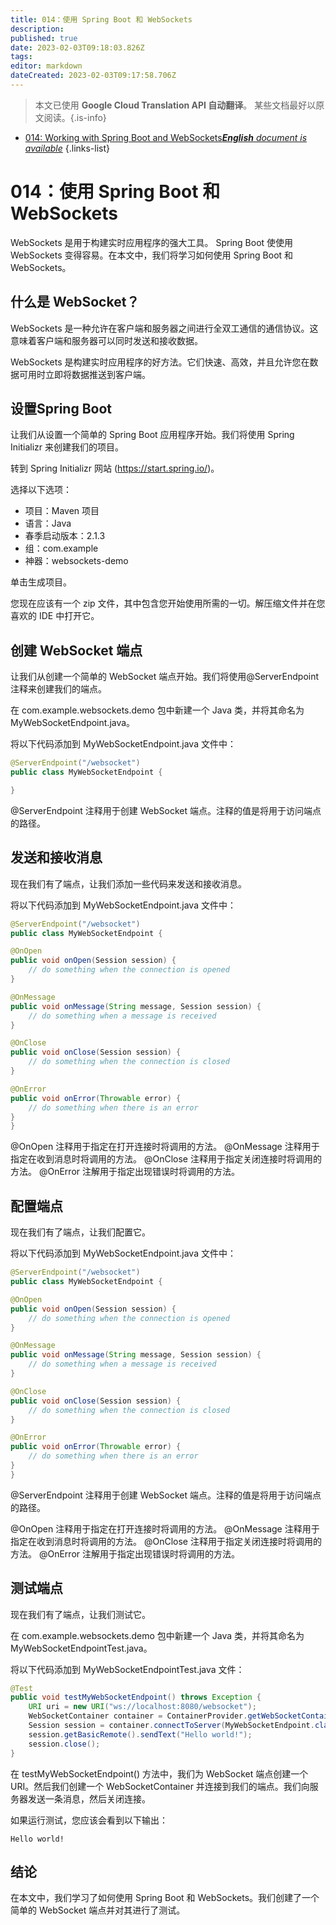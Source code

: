 ```yaml
---
title: 014：使用 Spring Boot 和 WebSockets
description: 
published: true
date: 2023-02-03T09:18:03.826Z
tags: 
editor: markdown
dateCreated: 2023-02-03T09:17:58.706Z
---
```


> 本文已使用 **Google Cloud Translation API 自动翻译**。
某些文档最好以原文阅读。{.is-info}



- [014: Working with Spring Boot and WebSockets***English** document is available*](/en/Knowledge-base/Spring-Boot/Learning/014-working-with-spring-boot-and-websockets)
{.links-list}


# 014：使用 Spring Boot 和 WebSockets

WebSockets 是用于构建实时应用程序的强大工具。 Spring Boot 使使用 WebSockets 变得容易。在本文中，我们将学习如何使用 Spring Boot 和 WebSockets。

## 什么是 WebSocket？

WebSockets 是一种允许在客户端和服务器之间进行全双工通信的通信协议。这意味着客户端和服务器可以同时发送和接收数据。

WebSockets 是构建实时应用程序的好方法。它们快速、高效，并且允许您在数据可用时立即将数据推送到客户端。

## 设置Spring Boot

让我们从设置一个简单的 Spring Boot 应用程序开始。我们将使用 Spring Initializr 来创建我们的项目。

转到 Spring Initializr 网站 (https://start.spring.io/)。

选择以下选项：

- 项目：Maven 项目
- 语言：Java
- 春季启动版本：2.1.3
- 组：com.example
- 神器：websockets-demo

单击生成项目。

您现在应该有一个 zip 文件，其中包含您开始使用所需的一切。解压缩文件并在您喜欢的 IDE 中打开它。

## 创建 WebSocket 端点

让我们从创建一个简单的 WebSocket 端点开始。我们将使用@ServerEndpoint 注释来创建我们的端点。

在 com.example.websockets.demo 包中新建一个 Java 类，并将其命名为 MyWebSocketEndpoint.java。

将以下代码添加到 MyWebSocketEndpoint.java 文件中：

```java
@ServerEndpoint("/websocket")
public class MyWebSocketEndpoint {

}
```

@ServerEndpoint 注释用于创建 WebSocket 端点。注释的值是将用于访问端点的路径。

## 发送和接收消息

现在我们有了端点，让我们添加一些代码来发送和接收消息。

将以下代码添加到 MyWebSocketEndpoint.java 文件中：

```java
@ServerEndpoint("/websocket")
public class MyWebSocketEndpoint {

@OnOpen
public void onOpen(Session session) {
    // do something when the connection is opened
}

@OnMessage
public void onMessage(String message, Session session) {
    // do something when a message is received
}

@OnClose
public void onClose(Session session) {
    // do something when the connection is closed
}

@OnError
public void onError(Throwable error) {
    // do something when there is an error
}
}
```

@OnOpen 注释用于指定在打开连接时将调用的方法。 @OnMessage 注释用于指定在收到消息时将调用的方法。 @OnClose 注释用于指定关闭连接时将调用的方法。 @OnError 注解用于指定出现错误时将调用的方法。

## 配置端点

现在我们有了端点，让我们配置它。

将以下代码添加到 MyWebSocketEndpoint.java 文件中：

```java
@ServerEndpoint("/websocket")
public class MyWebSocketEndpoint {

@OnOpen
public void onOpen(Session session) {
    // do something when the connection is opened
}

@OnMessage
public void onMessage(String message, Session session) {
    // do something when a message is received
}

@OnClose
public void onClose(Session session) {
    // do something when the connection is closed
}

@OnError
public void onError(Throwable error) {
    // do something when there is an error
}
}
```

@ServerEndpoint 注释用于创建 WebSocket 端点。注释的值是将用于访问端点的路径。

@OnOpen 注释用于指定在打开连接时将调用的方法。 @OnMessage 注释用于指定在收到消息时将调用的方法。 @OnClose 注释用于指定关闭连接时将调用的方法。 @OnError 注解用于指定出现错误时将调用的方法。

## 测试端点

现在我们有了端点，让我们测试它。

在 com.example.websockets.demo 包中新建一个 Java 类，并将其命名为 MyWebSocketEndpointTest.java。

将以下代码添加到 MyWebSocketEndpointTest.java 文件：

```java
@Test
public void testMyWebSocketEndpoint() throws Exception {
    URI uri = new URI("ws://localhost:8080/websocket");
    WebSocketContainer container = ContainerProvider.getWebSocketContainer();
    Session session = container.connectToServer(MyWebSocketEndpoint.class, uri);
    session.getBasicRemote().sendText("Hello world!");
    session.close();
}
```

在 testMyWebSocketEndpoint() 方法中，我们为 WebSocket 端点创建一个 URI。然后我们创建一个 WebSocketContainer 并连接到我们的端点。我们向服务器发送一条消息，然后关闭连接。

如果运行测试，您应该会看到以下输出：

```
Hello world!
```

## 结论

在本文中，我们学习了如何使用 Spring Boot 和 WebSockets。我们创建了一个简单的 WebSocket 端点并对其进行了测试。